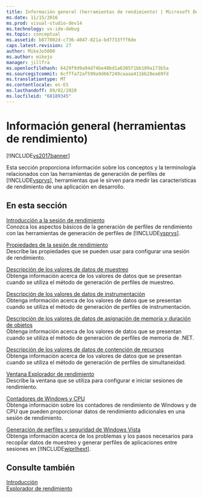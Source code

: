 ```yaml
---
title: Información general (herramientas de rendimiento) | Microsoft Docs
ms.date: 11/15/2016
ms.prod: visual-studio-dev14
ms.technology: vs-ide-debug
ms.topic: conceptual
ms.assetid: b877802d-c736-4047-821a-bd7733fff6de
caps.latest.revision: 27
author: MikeJo5000
ms.author: mikejo
manager: jillfra
ms.openlocfilehash: 6429f9d9a94d74be48bd1a6305f1bb109a173b5a
ms.sourcegitcommit: 6cfffa72af599a9d667249caaaa411bb28ea69fd
ms.translationtype: MT
ms.contentlocale: es-ES
ms.lasthandoff: 09/02/2020
ms.locfileid: "68189345"
---
```

# <a name="overviews-performance-tools"></a>Información general (herramientas de rendimiento)
[!INCLUDE[vs2017banner](../includes/vs2017banner.md)]

Esta sección proporciona información sobre los conceptos y la terminología relacionados con las herramientas de generación de perfiles de [!INCLUDE[vsprvs](../includes/vsprvs-md.md)], herramientas que le sirven para medir las características de rendimiento de una aplicación en desarrollo.  
  
## <a name="in-this-section"></a>En esta sección  
 [Introducción a la sesión de rendimiento](../profiling/performance-session-overview.md)  
 Conozca los aspectos básicos de la generación de perfiles de rendimiento con las herramientas de generación de perfiles de [!INCLUDE[vsprvs](../includes/vsprvs-md.md)].  
  
 [Propiedades de la sesión de rendimiento](../profiling/performance-session-properties.md)  
 Describe las propiedades que se pueden usar para configurar una sesión de rendimiento.  
  
 [Descripción de los valores de datos de muestreo](../profiling/understanding-sampling-data-values.md)  
 Obtenga información acerca de los valores de datos que se presentan cuando se utiliza el método de generación de perfiles de muestreo.  
  
 [Descripción de los valores de datos de instrumentación](../profiling/understanding-instrumentation-data-values.md)  
 Obtenga información acerca de los valores de datos que se presentan cuando se utiliza el método de generación de perfiles de instrumentación.  
  
 [Descripción de los valores de datos de asignación de memoria y duración de objetos](../profiling/understanding-memory-allocation-and-object-lifetime-data-values.md)  
 Obtenga información acerca de los valores de datos que se presentan cuando se utiliza el método de generación de perfiles de memoria de .NET.  
  
 [Descripción de los valores de datos de contención de recursos](../profiling/understanding-resource-contention-data-values.md)  
 Obtenga información acerca de los valores de datos que se presentan cuando se utiliza el método de generación de perfiles de simultaneidad.  
  
 [Ventana Explorador de rendimiento](../profiling/performance-explorer-window.md)  
 Describe la ventana que se utiliza para configurar e iniciar sesiones de rendimiento.  
  
 [Contadores de Windows y CPU](../profiling/cpu-and-windows-counters.md)  
 Obtenga información sobre los contadores de rendimiento de Windows y de CPU que pueden proporcionar datos de rendimiento adicionales en una sesión de rendimiento.  
  
 [Generación de perfiles y seguridad de Windows Vista](../profiling/profiling-and-windows-vista-security.md)  
 Obtenga información acerca de los problemas y los pasos necesarios para recopilar datos de muestreo y generar perfiles de aplicaciones entre sesiones en [!INCLUDE[wiprlhext](../includes/wiprlhext-md.md)].  
  
## <a name="see-also"></a>Consulte también  
 [Introducción](../profiling/getting-started-with-performance-tools.md)   
 [Explorador de rendimiento](../profiling/performance-explorer.md)

